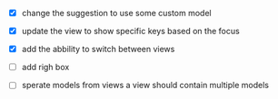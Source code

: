 - [x] change the suggestion to use some custom model
- [x] update the view to show specific keys based on the focus
- [x] add the abbility to switch between views
- [ ] add righ box
- [ ] sperate models from views a view should
        contain multiple models



